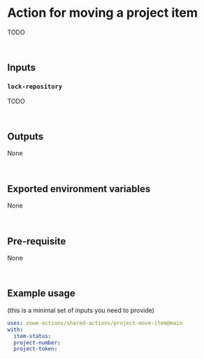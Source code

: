# Action for moving a project item

TODO

<br />

## Inputs

### `lock-repository`

TODO

<br />

## Outputs

None

<br />

## Exported environment variables

None

<br />

## Pre-requisite

None

<br />

## Example usage

(this is a minimal set of inputs you need to provide)

```yaml
uses: zowe-actions/shared-actions/project-move-item@main
with:
  item-status:
  project-number:
  project-token:
```
